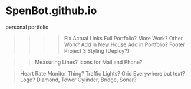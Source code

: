 # SpenBot.github.io
personal portfolio








>>>> Fix Actual Links
>>>> Full Portfolio? More Work? Other Work?
>>>> Add in New House
>>>> Add in Portfolio?
>>>> Footer
>>>> Project 3 Styling (Deploy?)


>> Measuring Lines?
>> Icons for Mail and Phone?

> Heart Rate Monitor Thing?
> Traffic Lights?
> Grid Everywhere but text?
> Logo? Diamond, Tower Cylinder, Bridge, Sonar?










<!--
font-family: "prestige-elite-std";


<script src="https://use.typekit.net/kkb7mqu.js"></script>
<script>try{Typekit.load({ async: true });}catch(e){}</script>




https://fonts.google.com/specimen/Roboto+Slab

https://fonts.google.com/specimen/Bitter

https://fonts.google.com/specimen/Arvo

https://fonts.google.com/specimen/Rokkitt?selection.family=Rokkitt:300

outline-style: dotted;
outline-color: red;
outline-offset: 10px;

like a little heart rate monitor or something?

I should probably draw my own mail and smartphone icons...

how do I make the grid everywhere but the text?

also, how to add the measuring lines? because those are cool. Also, where do I put them?

I kinda like the idea of like old medical records as well.

I don't love the grid

I like the diamond logo, or cynlinder tower, or bridge, or sonar





http://www.html5canvastutorials.com/advanced/html5-canvas-animated-bubbles/


https://www.google.com/search?q=bubbles+html+canvas&tbm=isch&source=lnms&sa=X&ved=0ahUKEwic1NLY4vbWAhVLRSYKHSVVBb8Q_AUIwAIoAQ&biw=1100&bih=650#imgrc=_


https://www.youtube.com/watch?v=lmtNuCuriBg









/*
h2 {
	font-size: 32px;
	font-weight: 200;
	color: white;
	letter-spacing: 8px;
	padding: 10px 40px;
	background-color: white;
	color: rgb(0, 16, 40);
	width: 460px;
	position: relative;
	left: 80px;
	top: 4px;
}

.featuredTitle {
	width: 702px;
	height: 162px;
	margin: 0 auto;
	margin-top: 70px;
	padding-top: 40px;
	background-image: url("https://www.transparenttextures.com/patterns/grid-me.png");
}
*/



/*#gaLink {
	font-size: 20px;
	height: 45px;
	width: 150px;
	padding-top: 25px;
	border: 3px solid #E55757;
	margin-bottom: 10px;
}*/

.liLink {
	font-size: 20px;
	height: 45px;
	width: 150px;
	padding-top: 25px;
	border: 3px solid #8CF2AC;
}




<!--
<div id="gaLink"><a>GA-PROFILE</a></div>
<div id="liLink"><a>LINKED-IN</a></div>
-->
